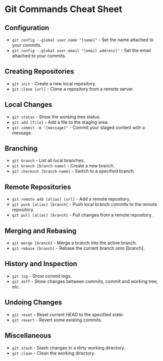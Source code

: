 # Git Commands Cheat Sheet

## Configuration

- `git config --global user.name "[name]"` - Set the name attached to your commits.
- `git config --global user.email "[email address]"` - Set the email attached to your commits.

## Creating Repositories

- `git init` - Create a new local repository.
- `git clone [url]` - Clone a repository from a remote server.

## Local Changes

- `git status` - Show the working tree status.
- `git add [file]` - Add a file to the staging area.
- `git commit -m "[message]"` - Commit your staged content with a message.

## Branching

- `git branch` - List all local branches.
- `git branch [branch-name]` - Create a new branch.
- `git checkout [branch-name]` - Switch to a specified branch.

## Remote Repositories

- `git remote add [alias] [url]` - Add a remote repository.
- `git push [alias] [branch]` - Push local branch commits to the remote repository.
- `git pull [alias] [branch]` - Pull changes from a remote repository.

## Merging and Rebasing

- `git merge [branch]` - Merge a branch into the active branch.
- `git rebase [branch]` - Rebase the current branch onto [branch].

## History and Inspection

- `git log` - Show commit logs.
- `git diff` - Show changes between commits, commit and working tree, etc.

## Undoing Changes

- `git reset` - Reset current HEAD to the specified state.
- `git revert` - Revert some existing commits.

## Miscellaneous

- `git stash` - Stash changes in a dirty working directory.
- `git clean` - Clean the working directory.
